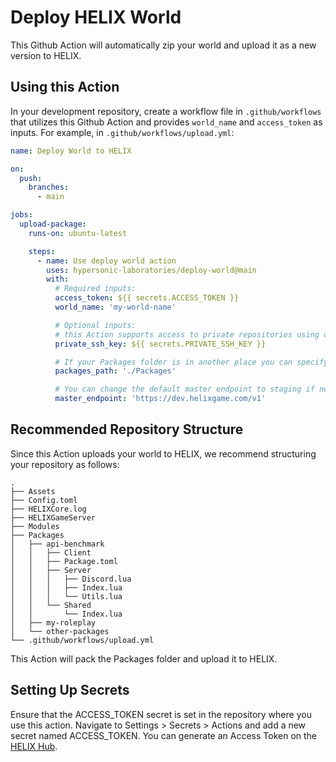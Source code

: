 # Deploy HELIX World

This Github Action will automatically zip your world and upload it as a new version to HELIX.

## Using this Action

In your development repository, create a workflow file in `.github/workflows` that utilizes this Github Action and provides `world_name` and `access_token` as inputs. For example, in `.github/workflows/upload.yml`:

```yaml
name: Deploy World to HELIX

on:
  push:
    branches:
      - main

jobs:
  upload-package:
    runs-on: ubuntu-latest

    steps:
      - name: Use deploy world action
        uses: hypersonic-laboratories/deploy-world@main
        with:
          # Required inputs:
          access_token: ${{ secrets.ACCESS_TOKEN }}
          world_name: 'my-world-name'

          # Optional inputs:
          # this Action supports access to private repositories using deploy keys
          private_ssh_key: ${{ secrets.PRIVATE_SSH_KEY }}

          # If your Packages folder is in another place you can specify it here 
          packages_path: './Packages'

          # You can change the default master endpoint to staging if needed
          master_endpoint: 'https://dev.helixgame.com/v1'

```

## Recommended Repository Structure

Since this Action uploads your world to HELIX, we recommend structuring your repository as follows:


```
.
├── Assets
├── Config.toml
├── HELIXCore.log
├── HELIXGameServer
├── Modules
├── Packages
│   ├── api-benchmark
│   │   ├── Client
│   │   ├── Package.toml
│   │   ├── Server
│   │   │   ├── Discord.lua
│   │   │   ├── Index.lua
│   │   │   └── Utils.lua
│   │   └── Shared
│   │       └── Index.lua
│   ├── my-roleplay
│   └── other-packages
└── .github/workflows/upload.yml
```

This Action will pack the Packages folder and upload it to HELIX.


## Setting Up Secrets

Ensure that the ACCESS_TOKEN secret is set in the repository where you use this action. Navigate to Settings > Secrets > Actions and add a new secret named ACCESS_TOKEN. You can generate an Access Token on the [HELIX Hub](https://hub.helixgame.com/account/tokens).
